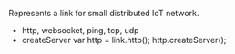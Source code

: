 Represents a link for small distributed IoT network.

- http, websocket, ping, tcp, udp
- createServer
var http = link.http();
http.createServer();

